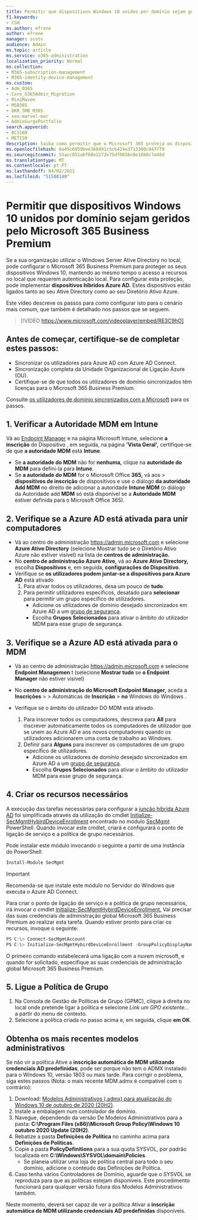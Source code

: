 ```yaml
---
title: Permitir que dispositivos Windows 10 unidos por domínio sejam geridos pela Microsoft 365 para negócios
f1.keywords:
- CSH
ms.author: efrene
author: efrene
manager: scotv
audience: Admin
ms.topic: article
ms.service: o365-administration
localization_priority: Normal
ms.collection:
- M365-subscription-management
- M365-identity-device-management
ms.custom:
- Adm_O365
- Core_O365Admin_Migration
- MiniMaven
- MSB365
- OKR_SMB_M365
- seo-marvel-mar
- AdminSurgePortfolio
search.appverid:
- BCS160
- MET150
description: Saiba como permitir que o Microsoft 365 proteja os dispositivos locais do Windows 10, aderidos ao Active-Directory, em apenas alguns passos.
ms.openlocfilehash: 8a45c6959bee368491c5c6424e3713300c443779
ms.sourcegitcommit: 53acc851abf68e2272e75df0856c0e16b0c7e48d
ms.translationtype: MT
ms.contentlocale: pt-PT
ms.lasthandoff: 04/02/2021
ms.locfileid: "51580140"
---
```

# <a name="enable-domain-joined-windows-10-devices-to-be-managed-by-microsoft-365-business-premium"></a>Permitir que dispositivos Windows 10 unidos por domínio sejam geridos pelo Microsoft 365 Business Premium

Se a sua organização utilizar o Windows Server Ative Directory no local, pode configurar o Microsoft 365 Business Premium para proteger os seus dispositivos Windows 10, mantendo ao mesmo tempo o acesso a recursos no local que requerem autenticação local.
Para configurar esta proteção, pode implementar **dispositivos híbridos Azure AD.** Estes dispositivos estão ligados tanto ao seu Ative Directory como ao seu Diretório Ativo Azure.

Este vídeo descreve os passos para como configurar isto para o cenário mais comum, que também é detalhado nos passos que se seguem.

> [!VIDEO https://www.microsoft.com/videoplayer/embed/RE3C9hO]
  

## <a name="before-you-get-started-make-sure-you-complete-these-steps"></a>Antes de começar, certifique-se de completar estes passos:
- Sincronizar os utilizadores para Azure AD com Azure AD Connect.
- Sincronização completa da Unidade Organizacional de Ligação Azure (OU).
- Certifique-se de que todos os utilizadores de domínio sincronizados têm licenças para o Microsoft 365 Business Premium.

Consulte [os utilizadores de domínio sincronizados com a Microsoft](manage-domain-users.md) para os passos.

## <a name="1-verify-mdm-authority-in-intune"></a>1. Verificar a Autoridade MDM em Intune

Vá ao [Endpoint Manager](https://endpoint.microsoft.com/#blade/Microsoft_Intune_Enrollment/EnrollmentMenu/overview) e na página Microsoft Intune, selecione **a inscrição** do Dispositivo , em seguida, na página **'Vista Geral',** certifique-se de que **a autoridade MDM** está **Intune**.

- Se **a autoridade do MDM** não for **nenhuma,** clique na **autoridade do MDM** para defini-la para **Intune**.
- Se **a autoridade do MDM** for o Microsoft Office **365,** vá aos   >  **dispositivos de inscrição** de dispositivos e use o diálogo **da autoridade Add MDM** no direito de adicionar a autoridade **Intune MDM** (o diálogo da Autoridade add **MDM** só está disponível se a **Autoridade MDM** estiver definida para o Microsoft Office 365).

## <a name="2-verify-azure-ad-is-enabled-for-joining-computers"></a>2. Verifique se a Azure AD está ativada para unir computadores

- Vá ao centro de administração <a href="https://go.microsoft.com/fwlink/p/?linkid=2024339" target="_blank">https://admin.microsoft.com</a> e selecione **Azure Ative Directory** (selecione Mostrar tudo se o Diretório Ativo Azure não estiver visível) na lista de **centros de administração.** 
- No **centro de administração Azure Ative,** vá ao **Azure Ative Directory,** escolha **Dispositivos** e, em seguida, **configurações do Dispositivo**.
- Verifique se **os utilizadores podem juntar-se a dispositivos para Azure AD** está ativado 
    1. Para ativar todos os utilizadores, desa um pouco de **tudo**.
    2. Para permitir utilizadores específicos, desatado para **selecionar** para permitir um grupo específico de utilizadores.
        - Adicione os utilizadores de domínio desejado sincronizados em Azure AD a um [grupo de segurança](../admin/create-groups/create-groups.md).
        - Escolha **Grupos Selecionados** para ativar o âmbito do utilizador MDM para esse grupo de segurança.

## <a name="3-verify-azure-ad-is-enabled-for-mdm"></a>3. Verifique se a Azure AD está ativada para o MDM

- Vá ao centro de administração <a href="https://go.microsoft.com/fwlink/p/?linkid=2024339" target="_blank">https://admin.microsoft.com</a>  e selecione **Endpoint Managemen** t (selecione **Mostrar tudo** se **o Endpoint Manager** não estiver visível)
- No **centro de administração do Microsoft Endpoint Manager,** aceda a **Inscrições**  >    >  Automáticas de **Inscrição**  >  **no** Windows do Windows .
- Verifique se o âmbito do utilizador DO MDM está ativado.

    1. Para inscrever todos os computadores, descreva para **All** para inscrever automaticamente todos os computadores de utilizador que se unem ao Azure AD e aos novos computadores quando os utilizadores adicionarem uma conta de trabalho ao Windows.
    2. Definir para **Alguns** para inscrever os computadores de um grupo específico de utilizadores.
        -  Adicione os utilizadores de domínio desejado sincronizados em Azure AD a um [grupo de segurança](../admin/create-groups/create-groups.md).
        -  Escolha **Grupos Selecionados** para ativar o âmbito do utilizador MDM para esse grupo de segurança.

## <a name="4-create-the-required-resources"></a>4. Criar os recursos necessários 

A execução das tarefas necessárias para configurar a [junção híbrida Azure AD](/azure/active-directory/devices/hybrid-azuread-join-managed-domains#configure-hybrid-azure-ad-join) foi simplificada através da utilização do cmdlet [Initialize-SecMgmtHybirdDeviceEnrollment](https://github.com/microsoft/secmgmt-open-powershell/blob/master/docs/help/Initialize-SecMgmtHybirdDeviceEnrollment.md) encontrado no módulo [SecMgmt](https://www.powershellgallery.com/packages/SecMgmt) PowerShell. Quando invocar este cmdlet, criará e configurará o ponto de ligação de serviço e a política de grupo necessários.

Pode instalar este módulo invocando o seguinte a partir de uma instância do PowerShell:

```powershell
Install-Module SecMgmt
```

> [!IMPORTANT]
> Recomenda-se que instale este módulo no Servidor do Windows que executa o Azure AD Connect.

Para criar o ponto de ligação de serviço e a política de grupo necessários, irá invocar o cmdlet [Initialize-SecMgmtHybirdDeviceEnrollment.](https://github.com/microsoft/secmgmt-open-powershell/blob/master/docs/help/Initialize-SecMgmtHybirdDeviceEnrollment.md) Vai precisar das suas credenciais de administração global Microsoft 365 Business Premium ao realizar esta tarefa. Quando estiver pronto para criar os recursos, invoque o seguinte:

```powershell
PS C:\> Connect-SecMgmtAccount
PS C:\> Initialize-SecMgmtHybirdDeviceEnrollment -GroupPolicyDisplayName 'Device Management'
```

O primeiro comando estabelecerá uma ligação com a nuvem microsoft, e quando for solicitado, especifique as suas credenciais de administração global Microsoft 365 Business Premium.

## <a name="5-link-the-group-policy"></a>5. Ligue a Política de Grupo

1. Na Consola de Gestão de Políticas de Grupo (GPMC), clique à direita no local onde pretende ligar a política e selecione *Link um GPO existente...* a partir do menu de contexto.
2. Selecione a política criada no passo acima e, em seguida, clique **em OK**.

## <a name="get-the-latest-administrative-templates"></a>Obtenha os mais recentes modelos administrativos

Se não vir a política Ative a **inscrição automática de MDM utilizando credenciais AD predefinidas**, pode ser porque não tem o ADMX instalado para o Windows 10, versão 1803 ou mais tarde. Para corrigir o problema, siga estes passos (Nota: o mais recente MDM.admx é compatível com o contrário):

1.  Download: [Modelos Administrativos (.admx) para atualização do Windows 10 de outubro de 2020 (20H2)](https://www.microsoft.com/download/102157).
2.  Instale a embalagem num controlador de domínio.
3.  Navegue, dependendo da versão De Modelos Administrativos para a pasta: **C:\Program Files (x86)\Microsoft Group Policy\Windows 10 outubro 2020 Update (20H2)**.
4.  Rebatize a pasta **Definições de Política** no caminho acima para **Definições de Políticas**.
5.  Copie a pasta **PolicyDefinitions** para a sua quota SYSVOL, por padrão localizada em **C:\Windows\SYSVOL\domain\Policies**. 
    -   Se planeia utilizar uma loja de política central para todo o seu domínio, adicione o conteúdo das Definições de Política.
6.  Caso tenha vários Controladores de Domínio, aguarde que o SYSVOL se reproduza para que as políticas estejam disponíveis. Este procedimento funcionará para qualquer versão futura dos Modelos Administrativos também.

Neste momento, deverá ser capaz de ver a política Ativar a **inscrição automática de MDM utilizando credenciais AD predefinidas** disponíveis.